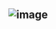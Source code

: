 ## ![image](https://github.com/user-attachments/assets/01d513f8-9120-4a99-8627-d02ed700a5bd)





##

